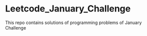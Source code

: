 # Leetcode_January_Challenge
This repo contains solutions of programming problems  of January Challenge
